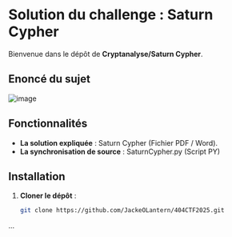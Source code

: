 # Solution du challenge : Saturn Cypher

Bienvenue dans le dépôt de **Cryptanalyse/Saturn Cypher**.

## Enoncé du sujet
![image](https://github.com/user-attachments/assets/99dea510-bed2-4848-9e84-5b28b4ed2ee5)



## Fonctionnalités

- **La solution expliquée** : Saturn Cypher (Fichier PDF / Word).
- **La synchronisation de source** : SaturnCypher.py (Script PY)

## Installation

1. **Cloner le dépôt** :
   ```bash
   git clone https://github.com/JackeOLantern/404CTF2025.git

...
